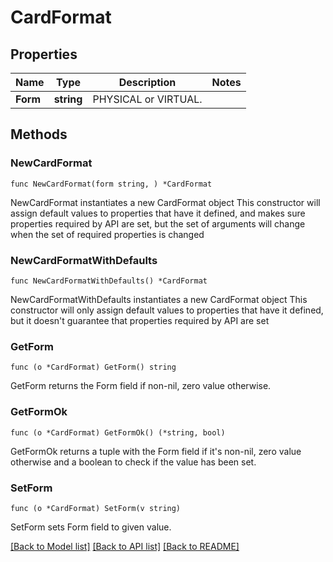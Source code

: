 # CardFormat

## Properties

Name | Type | Description | Notes
------------ | ------------- | ------------- | -------------
**Form** | **string** | PHYSICAL or VIRTUAL. | 

## Methods

### NewCardFormat

`func NewCardFormat(form string, ) *CardFormat`

NewCardFormat instantiates a new CardFormat object
This constructor will assign default values to properties that have it defined,
and makes sure properties required by API are set, but the set of arguments
will change when the set of required properties is changed

### NewCardFormatWithDefaults

`func NewCardFormatWithDefaults() *CardFormat`

NewCardFormatWithDefaults instantiates a new CardFormat object
This constructor will only assign default values to properties that have it defined,
but it doesn't guarantee that properties required by API are set

### GetForm

`func (o *CardFormat) GetForm() string`

GetForm returns the Form field if non-nil, zero value otherwise.

### GetFormOk

`func (o *CardFormat) GetFormOk() (*string, bool)`

GetFormOk returns a tuple with the Form field if it's non-nil, zero value otherwise
and a boolean to check if the value has been set.

### SetForm

`func (o *CardFormat) SetForm(v string)`

SetForm sets Form field to given value.



[[Back to Model list]](../README.md#documentation-for-models) [[Back to API list]](../README.md#documentation-for-api-endpoints) [[Back to README]](../README.md)


